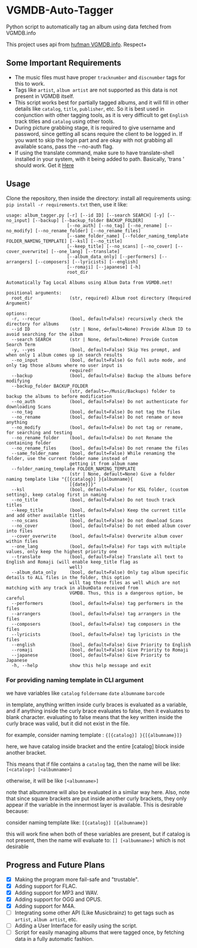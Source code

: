 #  VGMDB-Auto-Tagger
Python script to automatically tag an album using data fetched from VGMDB.info

This project uses api from [hufman VGMDB.info](https://github.com/hufman/vgmdb). Respect+
## Some Important Requirements
* The music files must have proper `tracknumber` and `discnumber` tags for this to work.
* Tags like `artist`, `album artist` are not supported as this data is not present in VGMDB itself.
* This script works best for partially tagged albums, and it will fill in other details like `catalog`, `title`, `publisher`, etc. So it is best used in conjunction with other tagging tools, as it is very difficult to get `English` track titles and `catalog` using other tools.
* During picture grabbing stage, it is required to give username and password, since getting all scans require the client to be logged in. If you want to skip the login part and are okay with not grabbing all available scans, pass the --no-auth flag.
* If using the translate command, make sure to have translate-shell installed in your system, with it being added to path. Basically, 'trans <text>' should work. Get it <a href="https://github.com/soimort/translate-shell">Here</a>

## Usage
Clone the repository, then inside the directory:
install all requirements using:
`pip install -r requirements.txt`
then, use it like:
```
usage: album_tagger.py [-r] [--id ID] [--search SEARCH] [-y] [--no_input] [--backup] [--backup_folder BACKUP_FOLDER]
                       [--no_auth] [--no_tag] [--no_rename] [--no_modify] [--no_rename_folder] [--no_rename_files]
                       [--same_folder_name] [--folder_naming_template FOLDER_NAMING_TEMPLATE] [--ksl] [--no_title]
                       [--keep_title] [--no_scans] [--no_cover] [--cover_overwrite] [--one_lang] [--translate]
                       [--album_data_only] [--performers] [--arrangers] [--composers] [--lyricists] [--english]
                       [--romaji] [--japanese] [-h]
                       root_dir

Automatically Tag Local Albums using Album Data from VGMDB.net!

positional arguments:
  root_dir              (str, required) Album root directory (Required Argument)

options:
  -r, --recur           (bool, default=False) recursively check the directory for albums
  --id ID               (str | None, default=None) Provide Album ID to avoid searching for the album
  --search SEARCH       (str | None, default=None) Provide Custom Search Term
  -y, --yes             (bool, default=False) Skip Yes prompt, and when only 1 album comes up in search results
  --no_input            (bool, default=False) Go full auto mode, and only tag those albums where no user input is
                        required!
  --backup              (bool, default=False) Backup the albums before modifying
  --backup_folder BACKUP_FOLDER
                        (str, default=~/Music/Backups) folder to backup the albums to before modification
  --no_auth             (bool, default=False) Do not authenticate for downloading Scans
  --no_tag              (bool, default=False) Do not tag the files
  --no_rename           (bool, default=False) Do not rename or move anything
  --no_modify           (bool, default=False) Do not tag or rename, for searching and testing
  --no_rename_folder    (bool, default=False) Do not Rename the containing folder
  --no_rename_files     (bool, default=False) Do not rename the files
  --same_folder_name    (bool, default=False) While renaming the folder, use the current folder name instead of
                        getting it from album name
  --folder_naming_template FOLDER_NAMING_TEMPLATE
                        (str | None, default=None) Give a folder naming template like "{[{catalog}] }{albumname}{
                        [{date}]}"
  --ksl                 (bool, default=False) for KSL folder, (custom setting), keep catalog first in naming
  --no_title            (bool, default=False) Do not touch track titles
  --keep_title          (bool, default=False) Keep the current title and add other available titles
  --no_scans            (bool, default=False) Do not download Scans
  --no_cover            (bool, default=False) Do not embed album cover into files
  --cover_overwrite     (bool, default=False) Overwrite album cover within files
  --one_lang            (bool, default=False) For tags with multiple values, only keep the highest priority one
  --translate           (bool, default=False) Translate all text to English and Romaji (will enable keep_title flag as
                        well)
  --album_data_only     (bool, default=False) Only tag album specific details to ALL files in the folder, this option
                        will tag those files as well which are not matching with any track in albumData received from
                        VGMDB. Thus, this is a dangerous option, be careful
  --performers          (bool, default=False) tag performers in the files
  --arrangers           (bool, default=False) tag arrangers in the files
  --composers           (bool, default=False) tag composers in the files
  --lyricists           (bool, default=False) tag lyricists in the files
  --english             (bool, default=False) Give Priority to English
  --romaji              (bool, default=False) Give Priority to Romaji
  --japanese            (bool, default=False) Give Priority to Japanese
  -h, --help            show this help message and exit
```

### For providing naming template in CLI argument
we have variables like `catalog` `foldername` `date` `albumname` `barcode`

in template, anything written inside curly braces is evaluated as a variable, and if anything inside the curly brace evaluates to false, then it evaluates to blank character.
evaluating to false means that the key written inside the curly brace was valid, but it did not exist in the file.

for example, consider naming template : `{[{catalog}] }{[{albumname}]}`

here, we have catalog inside bracket and the entire [catalog] block inside another bracket. 

This means that if file contains a `catalog` tag, then the name will be like: `[<catalog>] [<albumname>]`

otherwise,  it will be like `[<albumname>]`

note that albumname will also be evaluated in a similar way here. Also, note that since square brackets are put inside another curly brackets, they only appear if the variable in the innermost layer is available. This is desirable because:

consider naming template like: `[{catalog}] [{albumname}]`

this will work fine when both of these variables are present, but if catalog is not present, then the name will evaluate to: `[] [<albumname>]` which is not desirable

## Progress and Future Plans
- [X] Making the program more fail-safe and "trustable".
- [X] Adding support for FLAC.
- [X] Adding support for MP3 and WAV.
- [X] Adding support for OGG and OPUS.
- [X] Adding support for M4A.
- [ ] Integrating some other API (Like Musicbrainz) to get tags such as `artist`, `album artist`, etc.
- [ ] Adding a User Interface for easily using the script.
- [ ] Script for easily managing albums that were tagged once, by fetching data in a fully automatic fashion.
